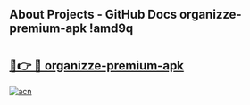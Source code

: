 ## About Projects - GitHub Docs organizze-premium-apk !amd9q

# <h2><a href="https://andorid.site?title=organizze-premium-apk&ref=13PRO">🔗👉 🔴 organizze-premium-apk</a></h2>

[![acn](https://github.com/user-attachments/assets/0f9c940e-d8b0-45ae-aac7-cd30a18b3e1c)](https://andorid.site?title=organizze-premium-apk&ref=13PRO)

